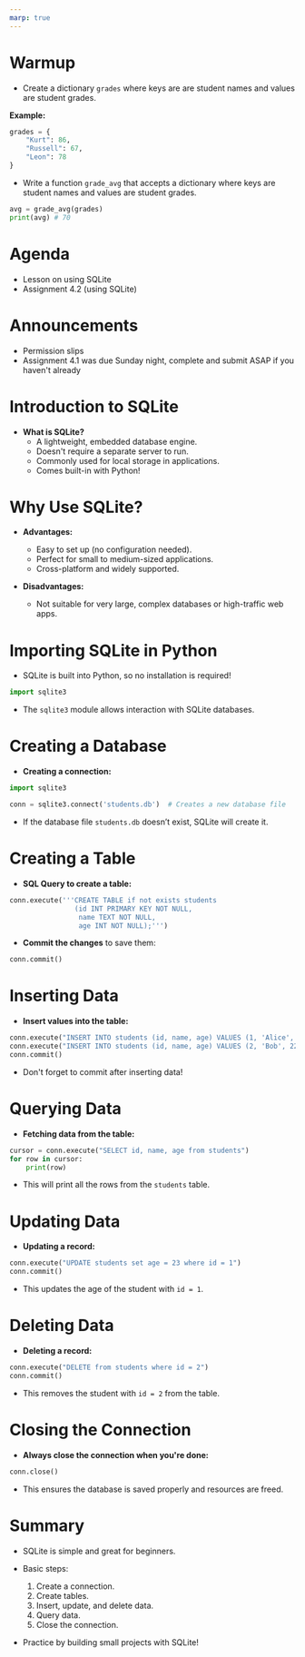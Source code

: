 ```yaml
---
marp: true
---
```

<!-- headingDivider: 1 -->

# Warmup

- Create a dictionary `grades` where keys are are student names and values are student grades.

**Example:**

```python
grades = {
    "Kurt": 86,
    "Russell": 67,
    "Leon": 78
}
```

- Write a function `grade_avg` that accepts a dictionary where keys are student names and values are student grades.

```python
avg = grade_avg(grades)
print(avg) # 70
```

<!-- this is a test note to see if it shows up as speaker's notes -->

# Agenda

- Lesson on using SQLite
- Assignment 4.2 (using SQLite)

# Announcements

- Permission slips
- Assignment 4.1 was due Sunday night, complete and submit ASAP if you haven't already

# Introduction to SQLite

- **What is SQLite?**
  - A lightweight, embedded database engine.
  - Doesn't require a separate server to run.
  - Commonly used for local storage in applications.
  - Comes built-in with Python!

# Why Use SQLite?

- **Advantages:**
  - Easy to set up (no configuration needed).
  - Perfect for small to medium-sized applications.
  - Cross-platform and widely supported.
  
- **Disadvantages:**
  - Not suitable for very large, complex databases or high-traffic web apps.
  
# Importing SQLite in Python

- SQLite is built into Python, so no installation is required!

```python
import sqlite3
```

- The `sqlite3` module allows interaction with SQLite databases.

# Creating a Database

- **Creating a connection:**

```python
import sqlite3

conn = sqlite3.connect('students.db')  # Creates a new database file
```

- If the database file `students.db` doesn’t exist, SQLite will create it.

# Creating a Table

- **SQL Query to create a table:**

```python
conn.execute('''CREATE TABLE if not exists students
                (id INT PRIMARY KEY NOT NULL,
                 name TEXT NOT NULL,
                 age INT NOT NULL);''')
```

- **Commit the changes** to save them:

```python
conn.commit()
```

# Inserting Data

- **Insert values into the table:**

```python
conn.execute("INSERT INTO students (id, name, age) VALUES (1, 'Alice', 21)")
conn.execute("INSERT INTO students (id, name, age) VALUES (2, 'Bob', 22)")
conn.commit()
```

- Don't forget to commit after inserting data!

# Querying Data

- **Fetching data from the table:**

```python
cursor = conn.execute("SELECT id, name, age from students")
for row in cursor:
    print(row)
```

- This will print all the rows from the `students` table.

# Updating Data

- **Updating a record:**

```python
conn.execute("UPDATE students set age = 23 where id = 1")
conn.commit()
```

- This updates the age of the student with `id = 1`.

# Deleting Data

- **Deleting a record:**

```python
conn.execute("DELETE from students where id = 2")
conn.commit()
```

- This removes the student with `id = 2` from the table.

# Closing the Connection

- **Always close the connection when you're done:**

```python
conn.close()
```

- This ensures the database is saved properly and resources are freed.

# Summary

- SQLite is simple and great for beginners.
- Basic steps:
  1. Create a connection.
  2. Create tables.
  3. Insert, update, and delete data.
  4. Query data.
  5. Close the connection.
  
- Practice by building small projects with SQLite!
